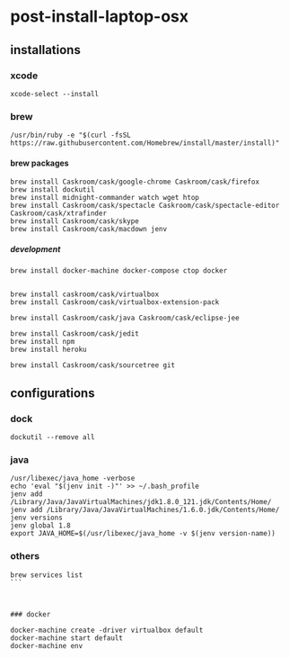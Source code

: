 # post-install-laptop-osx

##  installations

### xcode

```
xcode-select --install
```

### brew

```
/usr/bin/ruby -e "$(curl -fsSL https://raw.githubusercontent.com/Homebrew/install/master/install)"
```

#### brew packages

```
brew install Caskroom/cask/google-chrome Caskroom/cask/firefox
brew install dockutil
brew install midnight-commander watch wget htop
brew install Caskroom/cask/spectacle Caskroom/cask/spectacle-editor Caskroom/cask/xtrafinder
brew install Caskroom/cask/skype
brew install Caskroom/cask/macdown jenv

```

##### development

```
brew install docker-machine docker-compose ctop docker


brew install caskroom/cask/virtualbox
brew install Caskroom/cask/virtualbox-extension-pack

brew install Caskroom/cask/java Caskroom/cask/eclipse-jee

brew install Caskroom/cask/jedit
brew install npm
brew install heroku

brew install Caskroom/cask/sourcetree git

```


## configurations

### dock

```
dockutil --remove all
```

### java

```
/usr/libexec/java_home -verbose
echo 'eval "$(jenv init -)"' >> ~/.bash_profile
jenv add /Library/Java/JavaVirtualMachines/jdk1.8.0_121.jdk/Contents/Home/
jenv add /Library/Java/JavaVirtualMachines/1.6.0.jdk/Contents/Home/
jenv versions
jenv global 1.8
export JAVA_HOME=$(/usr/libexec/java_home -v $(jenv version-name))
```

### others

````
brew services list
```



### docker

docker-machine create -driver virtualbox default
docker-machine start default
docker-machine env





